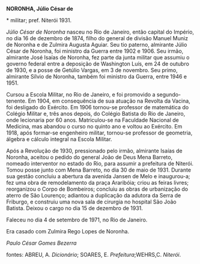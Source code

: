 **NORONHA, Júlio César de**

\* militar; pref. Niterói 1931.

*Júlio César de Noronha* nasceu no Rio de Janeiro, então capital do
Império, no dia 16 de dezembro de 1874, filho do general de divisão
Manuel Muniz de Noronha e de Zulmira Augusta Aguiar. Seu tio paterno,
almirante Júlio César de Noronha, foi ministro da Guerra entre 1902 e
1906. Seu irmão, almirante José Isaías de Noronha, fez parte da junta
militar que assumiu o governo federal entre a deposição de Washington
Luís, em 24 de outubro de 1930, e a posse de Getúlio Vargas, em 3 de
novembro. Seu primo, almirante Sílvio de Noronha, também foi ministro da
Guerra, entre 1946 e 1951.

Cursou a Escola Militar, no Rio de Janeiro, e foi promovido a
segundo-tenente. Em 1904, em consequência de sua atuação na Revolta da
Vacina, foi desligado do Exército. Em 1906 tornou-se professor de
matemática do Colégio Militar e, três anos depois, do Colégio Batista do
Rio de Janeiro, onde lecionaria por 60 anos. Matriculou-se na Faculdade
Nacional de Medicina, mas abandou o curso no quinto ano e voltou ao
Exército. Em 1918, após formar-se engenheiro militar, tornou-se
professor de geometria, álgebra e cálculo integral na Escola Militar.

Após a Revolução de 1930, pressionado pelo irmão, almirante Isaías de
Noronha, aceitou o pedido do general João de Deus Mena Barreto, nomeado
interventor no estado do Rio, para assumir a prefeitura de Niterói.
Tomou posse junto com Mena Barreto, no dia 30 de maio de 1931. Durante
sua gestão concluiu a abertura da avenida Jansen de Melo e inaugurou-a;
fez uma obra de remodelamento da praça Araribóia; criou as feiras
livres; reorganizou o Corpo de Bombeiros; concluiu as obras de
urbanização do aterro de São Lourenço; adiantou a duplicação da adutora
da Serra de Friburgo, e construiu uma nova sala de cirurgia no hospital
São João Batista. Deixou o cargo no dia 15 de dezembro de 1931.

Faleceu no dia 4 de setembro de 1971, no Rio de Janeiro.

Era casado com Zulmira Rego Lopes de Noronha.

*Paulo César Gomes Bezerra*

fontes: ABREU, A. *Dicionário*; SOARES, E. *Prefeitura*;WEHRS,C.
*Niterói*.
